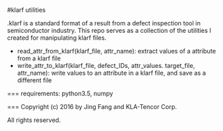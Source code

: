 #klarf utilities

.klarf is a standard format of a result from a defect inspection tool in semiconductor industry.
This repo serves as a collection of the utilities I created for manipulating klarf files.

- read_attr_from_klarf(klarf_file, attr_name): extract values of a attribute from a klarf file
- write_attr_to_klarf(klarf_file, defect_IDs, attr_values. target_file, attr_name): write values to an attribute in a klarf file, and save as a different file

===
requirements: python3.5, numpy

===
Copyright (c) 2016 by Jing Fang and KLA-Tencor Corp.

All rights reserved.
